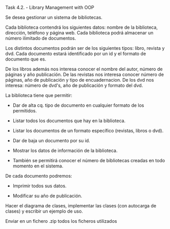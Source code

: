 Task 4.2. - Library Management with OOP

Se desea gestionar un sistema de bibliotecas.

Cada biblioteca contendrá los siguientes datos: nombre de la biblioteca, dirección, teléfono y página web.
Cada biblioteca podrá almacenar un número ilimitado de documentos.

Los distintos documentos podrán ser de los siguientes tipos: libro, revista y dvd.
Cada documento estará identificado por un id y el formato de documento que es.


De los libros además nos interesa conocer el nombre del autor, número de páginas y año publicación.
De las revistas nos interesa conocer número de páginas, año de publicación y tipo de encuadernacion.
De los dvd nos interesa: número de dvd's, año de publicación y formato del dvd.

La biblioteca tiene que permitir:

- Dar de alta cq. tipo de documento en cualquier formato de los permitidos.

- Listar todos los documentos que hay en la biblioteca.

- Listar los documentos de un formato específico (revistas, libros o dvd).

- Dar de baja un documento por su id.

- Mostrar los datos de información de la biblioteca.

- También se permitirá conocer el número de bibliotecas creadas en todo momento en el sistema.

De cada documento podremos:

- Imprimir todos sus datos.

- Modificar su año de publicación.

Hacer el diagrama de clases, implementar las clases (con autocarga de clases) y escribir un ejemplo de uso.

Enviar en un fichero .zip todos los ficheros utilizados